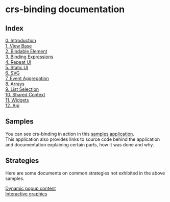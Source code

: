 # crs-binding documentation

## Index

[0. Introduction](https://github.com/caperaven/crs-binding-documentation/blob/master/0.%20index.md)  
[1. View Base](https://github.com/caperaven/crs-binding-documentation/blob/master/1.%20viewbase.md)  
[2. Bindable Element](https://github.com/caperaven/crs-binding-documentation/blob/master/2.%20bindable-element.md)  
[3. Binding Expressions](https://github.com/caperaven/crs-binding-documentation/blob/master/3.%20binding-expressions.md)  
[4. Repeat UI](https://github.com/caperaven/crs-binding-documentation/blob/master/4.%20repeat-ui.md)  
[5. Static UI](https://github.com/caperaven/crs-binding-documentation/blob/master/5.%20static-ui.md)  
[6. SVG](https://github.com/caperaven/crs-binding-documentation/blob/master/6.%20svg.md)  
[7. Event Aggregation](https://github.com/caperaven/crs-binding-documentation/blob/master/7.event-aggregation.md)    
[8. Arrays](https://github.com/caperaven/crs-binding-documentation/blob/master/8.arrays.md)  
[9. List Selection](https://github.com/caperaven/crs-binding-documentation/blob/master/9.list-selection.md)  
[10. Shared Context](https://github.com/caperaven/crs-binding-documentation/blob/master/10.shared_context.md)      
[11. Widgets](https://github.com/caperaven/crs-binding-documentation/blob/master/11.widgets.md)   
[12. Api](https://github.com/caperaven/crs-binding-documentation/blob/master/12.api.md)
 
## Samples

You can see crs-binding in action in this [samples application](https://crs-binding-examples.web.app/).  
This application also provides links to source code behind the application and documentation explaining certain parts, how it was done and why.

## Strategies

Here are some documents on common strategies not exhibited in the above samples.

[Dynamic popup content](https://github.com/caperaven/crs-binding-documentation/blob/master/strategies/dynamic-popup-content.md)  
[Interactive graphics](https://github.com/caperaven/crs-binding-documentation/blob/master/strategies/interactive-graphics.md)  


